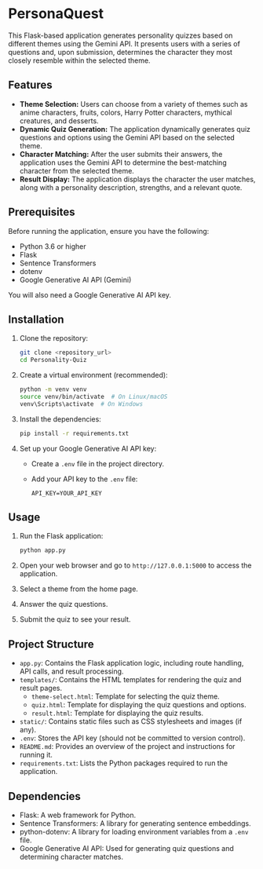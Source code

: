 # PersonaQuest

This Flask-based application generates personality quizzes based on different themes using the Gemini API. It presents users with a series of questions and, upon submission, determines the character they most closely resemble within the selected theme.

## Features

-   **Theme Selection:** Users can choose from a variety of themes such as anime characters, fruits, colors, Harry Potter characters, mythical creatures, and desserts.
-   **Dynamic Quiz Generation:** The application dynamically generates quiz questions and options using the Gemini API based on the selected theme.
-   **Character Matching:** After the user submits their answers, the application uses the Gemini API to determine the best-matching character from the selected theme.
-   **Result Display:** The application displays the character the user matches, along with a personality description, strengths, and a relevant quote.

## Prerequisites

Before running the application, ensure you have the following:

-   Python 3.6 or higher
-   Flask
-   Sentence Transformers
-   dotenv
-   Google Generative AI API (Gemini)

You will also need a Google Generative AI API key.

## Installation

1.  Clone the repository:

    ```bash
    git clone <repository_url>
    cd Personality-Quiz
    ```

2.  Create a virtual environment (recommended):

    ```bash
    python -m venv venv
    source venv/bin/activate  # On Linux/macOS
    venv\Scripts\activate  # On Windows
    ```

3.  Install the dependencies:

    ```bash
    pip install -r requirements.txt
    ```

4.  Set up your Google Generative AI API key:

    -   Create a `.env` file in the project directory.
    -   Add your API key to the `.env` file:

        ```
        API_KEY=YOUR_API_KEY
        ```

## Usage

1.  Run the Flask application:

    ```bash
    python app.py
    ```

2.  Open your web browser and go to `http://127.0.0.1:5000` to access the application.

3.  Select a theme from the home page.

4.  Answer the quiz questions.

5.  Submit the quiz to see your result.

## Project Structure

-   `app.py`: Contains the Flask application logic, including route handling, API calls, and result processing.
-   `templates/`: Contains the HTML templates for rendering the quiz and result pages.
    -   `theme-select.html`: Template for selecting the quiz theme.
    -   `quiz.html`: Template for displaying the quiz questions and options.
    -   `result.html`: Template for displaying the quiz results.
-   `static/`: Contains static files such as CSS stylesheets and images (if any).
-   `.env`: Stores the API key (should not be committed to version control).
-   `README.md`: Provides an overview of the project and instructions for running it.
-   `requirements.txt`: Lists the Python packages required to run the application.

## Dependencies

-   Flask: A web framework for Python.
-   Sentence Transformers: A library for generating sentence embeddings.
-   python-dotenv: A library for loading environment variables from a `.env` file.
-   Google Generative AI API: Used for generating quiz questions and determining character matches.


